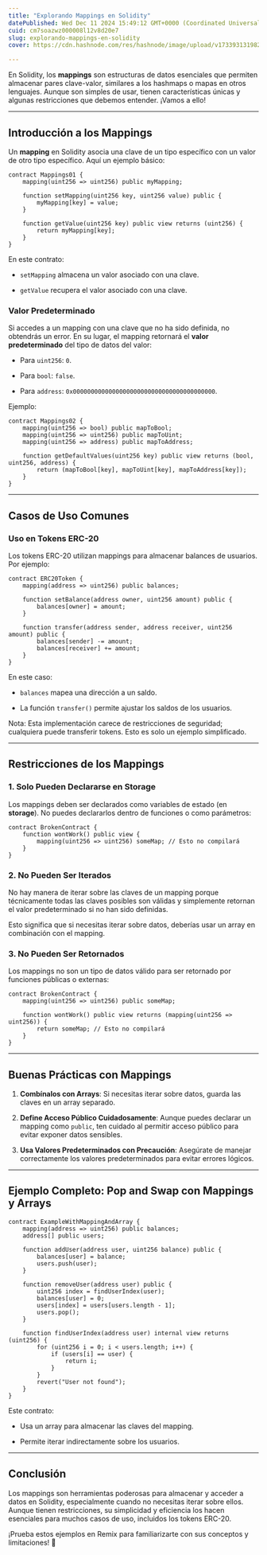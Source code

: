 ```yaml
---
title: "Explorando Mappings en Solidity"
datePublished: Wed Dec 11 2024 15:49:12 GMT+0000 (Coordinated Universal Time)
cuid: cm7soazwz000008l12v8d20e7
slug: explorando-mappings-en-solidity
cover: https://cdn.hashnode.com/res/hashnode/image/upload/v1733931319823/1b54f396-28b7-4ffc-8e3a-7802c3653a0a.png

---
```



En Solidity, los **mappings** son estructuras de datos esenciales que permiten almacenar pares clave-valor, similares a los hashmaps o mapas en otros lenguajes. Aunque son simples de usar, tienen características únicas y algunas restricciones que debemos entender. ¡Vamos a ello!

---

## Introducción a los Mappings

Un **mapping** en Solidity asocia una clave de un tipo específico con un valor de otro tipo específico. Aquí un ejemplo básico:

```solidity
contract Mappings01 {
    mapping(uint256 => uint256) public myMapping;

    function setMapping(uint256 key, uint256 value) public {
        myMapping[key] = value;
    }

    function getValue(uint256 key) public view returns (uint256) {
        return myMapping[key];
    }
}
```

En este contrato:

* `setMapping` almacena un valor asociado con una clave.
    
* `getValue` recupera el valor asociado con una clave.
    

### Valor Predeterminado

Si accedes a un mapping con una clave que no ha sido definida, no obtendrás un error. En su lugar, el mapping retornará el **valor predeterminado** del tipo de datos del valor:

* Para `uint256`: `0`.
    
* Para `bool`: `false`.
    
* Para `address`: `0x0000000000000000000000000000000000000000`.
    

Ejemplo:

```solidity
contract Mappings02 {
    mapping(uint256 => bool) public mapToBool;
    mapping(uint256 => uint256) public mapToUint;
    mapping(uint256 => address) public mapToAddress;

    function getDefaultValues(uint256 key) public view returns (bool, uint256, address) {
        return (mapToBool[key], mapToUint[key], mapToAddress[key]);
    }
}
```

---

## Casos de Uso Comunes

### Uso en Tokens ERC-20

Los tokens ERC-20 utilizan mappings para almacenar balances de usuarios. Por ejemplo:

```solidity
contract ERC20Token {
    mapping(address => uint256) public balances;

    function setBalance(address owner, uint256 amount) public {
        balances[owner] = amount;
    }

    function transfer(address sender, address receiver, uint256 amount) public {
        balances[sender] -= amount;
        balances[receiver] += amount;
    }
}
```

En este caso:

* `balances` mapea una dirección a un saldo.
    
* La función `transfer()` permite ajustar los saldos de los usuarios.
    

Nota: Esta implementación carece de restricciones de seguridad; cualquiera puede transferir tokens. Esto es solo un ejemplo simplificado.

---

## Restricciones de los Mappings

### 1\. **Solo Pueden Declararse en Storage**

Los mappings deben ser declarados como variables de estado (en **storage**). No puedes declararlos dentro de funciones o como parámetros:

```solidity
contract BrokenContract {
    function wontWork() public view {
        mapping(uint256 => uint256) someMap; // Esto no compilará
    }
}
```

### 2\. **No Pueden Ser Iterados**

No hay manera de iterar sobre las claves de un mapping porque técnicamente todas las claves posibles son válidas y simplemente retornan el valor predeterminado si no han sido definidas.

Esto significa que si necesitas iterar sobre datos, deberías usar un array en combinación con el mapping.

### 3\. **No Pueden Ser Retornados**

Los mappings no son un tipo de datos válido para ser retornado por funciones públicas o externas:

```solidity
contract BrokenContract {
    mapping(uint256 => uint256) public someMap;

    function wontWork() public view returns (mapping(uint256 => uint256)) {
        return someMap; // Esto no compilará
    }
}
```

---

## Buenas Prácticas con Mappings

1. **Combínalos con Arrays**: Si necesitas iterar sobre datos, guarda las claves en un array separado.
    
2. **Define Acceso Público Cuidadosamente**: Aunque puedes declarar un mapping como `public`, ten cuidado al permitir acceso público para evitar exponer datos sensibles.
    
3. **Usa Valores Predeterminados con Precaución**: Asegúrate de manejar correctamente los valores predeterminados para evitar errores lógicos.
    

---

## Ejemplo Completo: Pop and Swap con Mappings y Arrays

```solidity
contract ExampleWithMappingAndArray {
    mapping(address => uint256) public balances;
    address[] public users;

    function addUser(address user, uint256 balance) public {
        balances[user] = balance;
        users.push(user);
    }

    function removeUser(address user) public {
        uint256 index = findUserIndex(user);
        balances[user] = 0;
        users[index] = users[users.length - 1];
        users.pop();
    }

    function findUserIndex(address user) internal view returns (uint256) {
        for (uint256 i = 0; i < users.length; i++) {
            if (users[i] == user) {
                return i;
            }
        }
        revert("User not found");
    }
}
```

Este contrato:

* Usa un array para almacenar las claves del mapping.
    
* Permite iterar indirectamente sobre los usuarios.
    

---

## Conclusión

Los mappings son herramientas poderosas para almacenar y acceder a datos en Solidity, especialmente cuando no necesitas iterar sobre ellos. Aunque tienen restricciones, su simplicidad y eficiencia los hacen esenciales para muchos casos de uso, incluidos los tokens ERC-20.

¡Prueba estos ejemplos en Remix para familiarizarte con sus conceptos y limitaciones! 🚀
